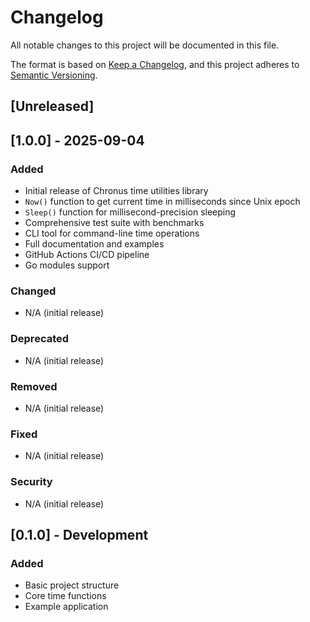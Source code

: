# Changelog

All notable changes to this project will be documented in this file.

The format is based on [Keep a Changelog](https://keepachangelog.com/en/1.0.0/),
and this project adheres to [Semantic Versioning](https://semver.org/spec/v2.0.0.html).

## [Unreleased]

## [1.0.0] - 2025-09-04

### Added
- Initial release of Chronus time utilities library
- `Now()` function to get current time in milliseconds since Unix epoch
- `Sleep()` function for millisecond-precision sleeping
- Comprehensive test suite with benchmarks
- CLI tool for command-line time operations
- Full documentation and examples
- GitHub Actions CI/CD pipeline
- Go modules support

### Changed
- N/A (initial release)

### Deprecated
- N/A (initial release)

### Removed
- N/A (initial release)

### Fixed
- N/A (initial release)

### Security
- N/A (initial release)

## [0.1.0] - Development

### Added
- Basic project structure
- Core time functions
- Example application
